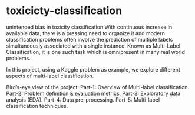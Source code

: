 # toxicicty-classification
unintended bias in toxicity classification
With continuous increase in available data, there is a pressing need to organize it and modern classification problems often involve the prediction of multiple labels simultaneously associated with a single instance. Known as Multi-Label Classification, it is one such task which is omnipresent in many real world problems.

In this project, using a Kaggle problem as example, we explore different aspects of multi-label classification.

Bird’s-eye view of the project:
Part-1: Overview of Multi-label classification.
Part-2: Problem definition & evaluation metrics.
Part-3: Exploratory data analysis (EDA).
Part-4: Data pre-processing.
Part-5: Multi-label classification techniques.
